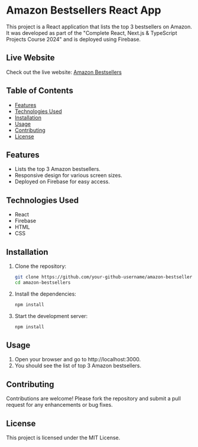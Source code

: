 # Amazon Bestsellers React App

This project is a React application that lists the top 3 bestsellers on Amazon. It was developed as part of the "Complete React, Next.js & TypeScript Projects Course 2024" and is deployed using Firebase.

## Live Website

Check out the live website: [Amazon Bestsellers](https://my-bestsellers-react-app.web.app/)

## Table of Contents

- [Features](#features)
- [Technologies Used](#technologies-used)
- [Installation](#installation)
- [Usage](#usage)
- [Contributing](#contributing)
- [License](#license)

## Features

- Lists the top 3 Amazon bestsellers.
- Responsive design for various screen sizes.
- Deployed on Firebase for easy access.

## Technologies Used

- React
- Firebase
- HTML
- CSS

## Installation

1. Clone the repository:

   ```bash
   git clone https://github.com/your-github-username/amazon-bestsellers.git
   cd amazon-bestsellers
   ```
2. Install the dependencies:

    ```bash
    npm install
    ```
3. Start the development server:

    ```bash
    npm install
    ```

## Usage

1. Open your browser and go to http://localhost:3000.
2. You should see the list of top 3 Amazon bestsellers.

## Contributing
Contributions are welcome! Please fork the repository and submit a pull request for any enhancements or bug fixes.

## License
This project is licensed under the MIT License.